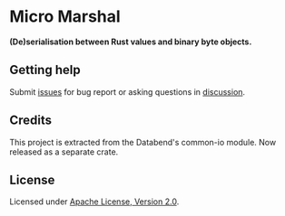 # Micro Marshal

**(De)serialisation between Rust values and binary byte objects.**

## Getting help

Submit [issues](https://github.com/datafuselabs/opensrv/issues/new/choose) for bug report or asking questions in [discussion](https://github.com/datafuselabs/opensrv/discussions/new?category=q-a).

## Credits

This project is extracted from the Databend's common-io module. Now released as a separate crate.

## License

Licensed under <a href="./LICENSE">Apache License, Version 2.0</a>.